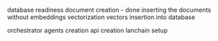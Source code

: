

database readiness
document creation - done
inserting the documents without embeddings
vectorization
vectors insertion into database

orchestrator
agents creation
api creation
lanchain setup